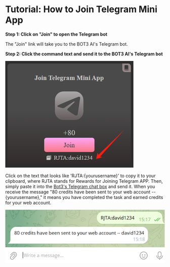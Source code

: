 
# Tutorial: How to Join Telegram Mini App

**Step 1: Click on "Join" to open the Telegram bot**

The "Join" link will take you to the BOT3 AI's Telegram bot.

**Step 2: Click the command text and send it to the BOT3 AI's Telegram bot**

![rjta_example](../../assets/images/rjta_copy_button.png)

Click on the text that looks like 'RJTA:{yourusername}' to copy it to your clipboard, where RJTA stands for Rewards for Joining Telegram APP. Then, simply paste it into the [Bot3's Telegram chat box](https://t.me/bot3aibot) and send it. When you receive the message "80 credits have been sent to your web account -- {yourusername}," it means you have completed the task and earned credits for your web account.

![rjta_example](../../assets/images/rjta_example.png)
